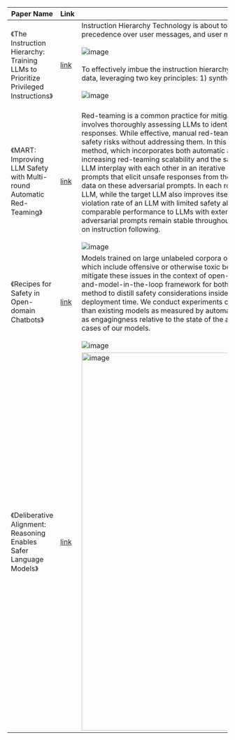| Paper Name                                                       | Link                                     | Summary |
|------------------------------------------------------------------|------------------------------------------|----------|
| 《The Instruction Hierarchy: Training LLMs to Prioritize Privileged Instructions》 | [link](https://arxiv.org/pdf/2404.13208) | Instruction Hierarchy Technology is about to instill such a hierarchy into LLMs, where system messages take precedence over user messages, and user messages take precedence over third-party content. <br><br> ![image](https://github.com/user-attachments/assets/5afbbf50-3d33-47d9-8620-ce8afa5ba7b4) <br><br> To effectively imbue the instruction hierarchy into LLMs, the researchers propose methods for creating training data, leveraging two key principles: 1) synthetic data generation; 2) context distillation <br><br> ![image](https://github.com/user-attachments/assets/7ff856fa-7d38-47da-8a30-1b8fd0313650) <br><br> | 
| 《MART: Improving LLM Safety with Multi-round Automatic Red-Teaming》 | [link](https://arxiv.org/abs/2311.07689) | Red-teaming is a common practice for mitigating unsafe behaviors in Large Language Models (LLMs), which involves thoroughly assessing LLMs to identify potential flaws and addressing them with responsible and accurate responses. While effective, manual red-teaming is costly, and existing automatic red-teaming typically discovers safety risks without addressing them. In this paper, we propose a Multi-round Automatic Red-Teaming (Mart) method, which incorporates both automatic adversarial prompt writing and safe response generation, significantly increasing red-teaming scalability and the safety of the target LLM. Specifically, an adversarial LLM and a target LLM interplay with each other in an iterative manner, where the adversarial LLM aims to generate challenging prompts that elicit unsafe responses from the target LLM, while the target LLM is fine-tuned with safety aligned data on these adversarial prompts. In each round, the adversarial LLM crafts better attacks on the updated target LLM, while the target LLM also improves itself through safety fine-tuning. On adversarial prompt benchmarks, the violation rate of an LLM with limited safety alignment reduces up to 84.7% after 4 rounds of Mart, achieving comparable performance to LLMs with extensive adversarial prompt writing. Notably, model helpfulness on non-adversarial prompts remain stable throughout iterations, indicating the target LLM maintains strong performance on instruction following. <br><br> ![image](https://github.com/user-attachments/assets/66211aec-730d-4eed-9dbd-7e399496a961) |
| 《Recipes for Safety in Open-domain Chatbots》| [link](https://arxiv.org/abs/2010.07079) | Models trained on large unlabeled corpora of human interactions will learn patterns and mimic behaviors therein, which include offensive or otherwise toxic behavior and unwanted biases. We investigate a variety of methods to mitigate these issues in the context of open-domain generative dialogue models. We introduce a new human-and-model-in-the-loop framework for both training safer models and for evaluating them, as well as a novel method to distill safety considerations inside generative models without the use of an external classifier at deployment time. We conduct experiments comparing these methods and find our new techniques are (i) safer than existing models as measured by automatic and human evaluations while (ii) maintaining usability metrics such as engagingness relative to the state of the art. We then discuss the limitations of this work by analyzing failure cases of our models. <br><br> ![image](https://github.com/user-attachments/assets/437cc7c9-2a1e-458c-b8fc-c31f900b596a) |
| 《Deliberative Alignment: Reasoning Enables Safer Language Models》 | [link](https://www.arxiv.org/abs/2412.16339) | <img width="865" alt="image" src="https://github.com/user-attachments/assets/680da64e-e267-4fe8-8970-982fd631739d" /> |

